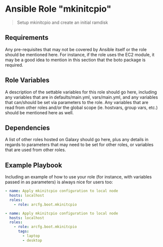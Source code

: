 # Ansible Role "mkinitcpio"

> Setup mkinitcpio and create an initial ramdisk

## Requirements

Any pre-requisites that may not be covered by Ansible itself or the role should be mentioned here. For instance, if the
role uses the EC2 module, it may be a good idea to mention in this section that the boto package is required.

## Role Variables

A description of the settable variables for this role should go here, including any variables that are in
defaults/main.yml, vars/main.yml, and any variables that can/should be set via parameters to the role. Any variables
that are read from other roles and/or the global scope (ie. hostvars, group vars, etc.) should be mentioned here as
well.

## Dependencies

A list of other roles hosted on Galaxy should go here, plus any details in regards to parameters that may need to be set
for other roles, or variables that are used from other roles.

## Example Playbook

Including an example of how to use your role (for instance, with variables passed in as parameters) is always nice for
users too:

```yaml
- name: Apply mkinitcpio configuration to local node
  hosts: localhost
  roles:
    - role: arcfg.boot.mkinitcpio
```

```yaml
- name: Apply mkinitcpio configuration to local node
  hosts: localhost
  roles:
    - role: arcfg.boot.mkinitcpio
      tags:
        - laptop
        - desktop
```
